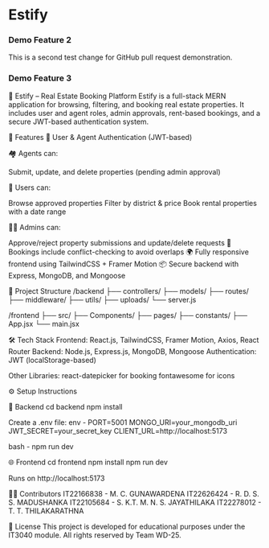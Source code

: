 
# Estify

<!-- This line was added for demo pull request -->
### Demo Feature 2
This is a second test change for GitHub pull request demonstration.

### Demo Feature 3

🏡 Estify – Real Estate Booking Platform
Estify is a full-stack MERN application for browsing, filtering, and booking real estate properties. It includes user and agent roles, admin approvals, rent-based bookings, and a secure JWT-based authentication system.

🚀 Features
🔐 User & Agent Authentication (JWT-based)

🏘️ Agents can:

Submit, update, and delete properties (pending admin approval)

👥 Users can:

Browse approved properties
Filter by district & price
Book rental properties with a date range

🧑‍💼 Admins can:

Approve/reject property submissions and update/delete requests
📅 Bookings include conflict-checking to avoid overlaps
🌍 Fully responsive frontend using TailwindCSS + Framer Motion
📦 Secure backend with Express, MongoDB, and Mongoose

📂 Project Structure
/backend
  ├── controllers/
  ├── models/
  ├── routes/
  ├── middleware/
  ├── utils/
  ├── uploads/
  └── server.js

/frontend
  ├── src/
      ├── Components/
      ├── pages/
      ├── constants/
      ├── App.jsx
      └── main.jsx
      
🛠️ Tech Stack
Frontend: React.js, TailwindCSS, Framer Motion, Axios, React Router
Backend: Node.js, Express.js, MongoDB, Mongoose
Authentication: JWT (localStorage-based)

Other Libraries:
react-datepicker for booking
fontawesome for icons

⚙️ Setup Instructions

🔧 Backend
cd backend
npm install

Create a .env file:
env - 
PORT=5001
MONGO_URI=your_mongodb_uri
JWT_SECRET=your_secret_key
CLIENT_URL=http://localhost:5173

bash - 
npm run dev

🌐 Frontend
cd frontend
npm install
npm run dev

Runs on http://localhost:5173

👨‍💻 Contributors
IT22166838 - M. C. GUNAWARDENA
IT22626424 - R. D. S. S. MADUSHANKA
IT22105684 - S. K.T. M. N. S. JAYATHILAKA
IT22278012 - T. T. THILAKARATHNA

📄 License
This project is developed for educational purposes under the IT3040 module. All rights reserved by Team WD-25.

